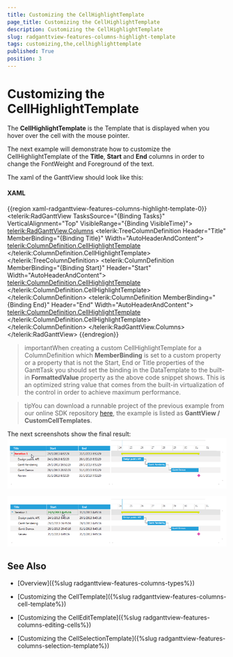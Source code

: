 ```yaml
---
title: Customizing the CellHighlightTemplate
page_title: Customizing the CellHighlightTemplate
description: Customizing the CellHighlightTemplate
slug: radganttview-features-columns-highlight-template
tags: customizing,the,cellhighlighttemplate
published: True
position: 3
---
```


# Customizing the CellHighlightTemplate

The __CellHighlightTemplate__ is the Template that is displayed when you hover over the cell with the mouse pointer.

The next example will demonstrate how to customize the CellHighlightTemplate of the __Title__, __Start__ and __End__ columns in order to change the FontWeight and Foreground of the text.

The xaml of the GanttView should look like this:

#### __XAML__

{{region xaml-radganttview-features-columns-highlight-template-0}}
	<telerik:RadGanttView TasksSource="{Binding Tasks}"
	VerticalAlignment="Top"
	VisibleRange="{Binding VisibleTime}">
	    <telerik:RadGanttView.Columns>
	        <telerik:TreeColumnDefinition Header="Title" MemberBinding="{Binding Title}" Width="AutoHeaderAndContent">
	            <telerik:ColumnDefinition.CellHighlightTemplate>
	                <DataTemplate>
	                    <TextBlock Text="{Binding FormattedValue}" FontWeight="Bold" Foreground="Red" VerticalAlignment="Center"/>
	                </DataTemplate>
	            </telerik:ColumnDefinition.CellHighlightTemplate>
	        </telerik:TreeColumnDefinition>
	        <telerik:ColumnDefinition MemberBinding="{Binding Start}" Header="Start" Width="AutoHeaderAndContent">
	            <telerik:ColumnDefinition.CellHighlightTemplate>
	                <DataTemplate>
	                    <TextBlock Text="{Binding FormattedValue}" FontWeight="Bold" Foreground="Green" VerticalAlignment="Center"/>
	                </DataTemplate>
	            </telerik:ColumnDefinition.CellHighlightTemplate>
	        </telerik:ColumnDefinition>
	        <telerik:ColumnDefinition MemberBinding="{Binding End}" Header="End" Width="AutoHeaderAndContent">
	            <telerik:ColumnDefinition.CellHighlightTemplate>
	                <DataTemplate>
	                    <TextBlock Text="{Binding FormattedValue}" FontWeight="Bold" Foreground="Blue" VerticalAlignment="Center"/>
	                </DataTemplate>
	            </telerik:ColumnDefinition.CellHighlightTemplate>
	        </telerik:ColumnDefinition>
	    </telerik:RadGanttView.Columns>
	</telerik:RadGanttView>
{{endregion}}

>importantWhen creating a custom CellHighlightTemplate for a ColumnDefinition which __MemberBinding__ is set to a custom property or a property that is not the Start, End or Title properties of the GanttTask you should set the binding in the DataTemplate to the built-in __FormattedValue__ property as the above code snippet shows. This is an optimized string value that comes from the built-in virtualization of the control in order to achieve maximum performance.

>tipYou can download a runnable project of the previous example from our online SDK repository [here](https://github.com/telerik/xaml-sdk), the example is listed as __GanttView / CustomCellTemplates__.

The next screenshots show the final result:
![radganttview-features-columns-highlight-template-1](images/radganttview-features-columns-highlight-template-1.png)

![radganttview-features-columns-highlight-template-2](images/radganttview-features-columns-highlight-template-2.png)

## See Also

 * [Overview]({%slug radganttview-features-columns-types%})

 * [Customizing the CellTemplate]({%slug radganttview-features-columns-cell-template%})

 * [Customizing the CellEditTemplate]({%slug radganttview-features-columns-editing-cells%})

 * [Customizing the CellSelectionTemplate]({%slug radganttview-features-columns-selection-template%})
